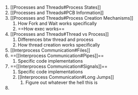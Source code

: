 1. [[Processes and Threads#Process States]]
2. [[Processes and Threads#PCB Information]]
3. [[Processes and Threads#Process Creation Mechanisms]]
	1. How Fork and Wait works specifically
	2. ==How exec works==
4. [[Processes and Threads#Thread vs Process]]
	1. Differences btw thread and process
	2. How thread creation works specifically
5. [[Interprocess Communication#Files]]
6. ==[[Interprocess Communication#Pipes]]==
	1. Specific code implementations
7. ==[[Interprocess Communication#Signals]]==
	1. Specific code implementations
	2. [[Interprocess Communication#Long Jumps]]
		1. Figure out whatever the hell this is
8.